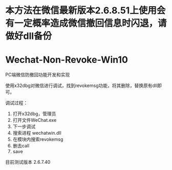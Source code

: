 # 本方法在微信最新版本2.6.8.51上使用会有一定概率造成微信撤回信息时闪退，请做好dll备份

# Wechat-Non-Revoke-Win10
PC端微信防撤回功能开发和实现

使用x32dbg对微信进行调试，找到revokemsg功能，将其删除，替换原有dll即可。

调试过程：
1. 打开x32dbg，管理员
2. 打开文件WeChat.exe
3. 下一步调试
4. 搜索进程 wechatwin.dll
5. 在模块内搜索revokemsg
6. 删去call
7. save

目前测试版本 2.6.7.40
